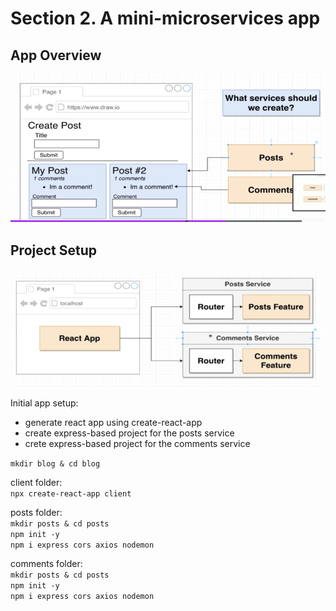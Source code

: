 # Section 2. A mini-microservices app

## App Overview

![img.png](images-notes/app-overview-1.png)

## Project Setup
![img.png](images-notes/project-setup-1.png)

Initial app setup:
- generate react app using create-react-app  
- create express-based project for the posts service
- crete express-based project for the comments service 

`mkdir blog & cd blog`  

client folder:  
`npx create-react-app client`  

posts folder:  
`mkdir posts & cd posts`  
`npm init -y`  
`npm i express cors axios nodemon`  

comments folder:  
`mkdir posts & cd posts`  
`npm init -y`  
`npm i express cors axios nodemon`  
